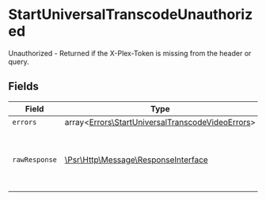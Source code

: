# StartUniversalTranscodeUnauthorized

Unauthorized - Returned if the X-Plex-Token is missing from the header or query.


## Fields

| Field                                                                                                         | Type                                                                                                          | Required                                                                                                      | Description                                                                                                   |
| ------------------------------------------------------------------------------------------------------------- | ------------------------------------------------------------------------------------------------------------- | ------------------------------------------------------------------------------------------------------------- | ------------------------------------------------------------------------------------------------------------- |
| `errors`                                                                                                      | array<[Errors\StartUniversalTranscodeVideoErrors](../../Models/Errors/StartUniversalTranscodeVideoErrors.md)> | :heavy_minus_sign:                                                                                            | N/A                                                                                                           |
| `rawResponse`                                                                                                 | [\Psr\Http\Message\ResponseInterface](https://www.php-fig.org/psr/psr-7/#33-psrhttpmessageresponseinterface)  | :heavy_minus_sign:                                                                                            | Raw HTTP response; suitable for custom response parsing                                                       |